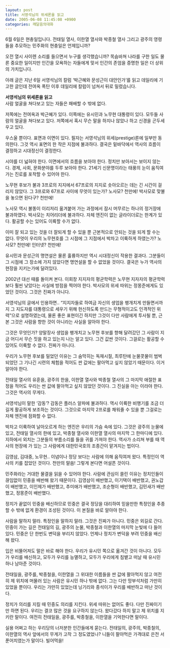 ```yaml
---
layout: post
title: 서영석님의 위세론을 읽고
date: 2005-06-08 11:45:08 +0900
categories: 깨달음의대화
---
```

6월 6일은 현충일입니다. 전태일 열사, 이한열 열사와 박종철 열사 그리고 광주의 영령들을 추모하는 민주화의 현충일은 언제입니까? 

오전 열시 사이렌 소리를 들으면서 누구를 생각했습니까? 목숨바쳐 나라를 구한 일도 물론 중요한 일이지만 인간을 모욕하는 자들에게 맞서 인간의 존엄을 증명한 일은 더 상위의 가치입니다. 

아래 글은 지난 6일 서영석님의 칼럼 ‘박근혜와 문성근이 대안인가’를 읽고 데일리에 기고한 글인데 전여옥 폭탄 이후 데일리에 칼럼이 넘쳐서 뒤로 밀렸습니다.



**서영석님의 위세론을 읽고**   
사람 얼굴을 쳐다보고 있는 자들은 패배할 수 밖에 없다. 

저쪽에는 전여옥과 박근혜가 있다. 이쪽에는 유시민과 노무현 대통령이 있다. 모두들 사람의 얼굴을 쳐다보고 있다. 저쪽에서 혹시 무슨 말을 하지나 않았나 하고 신경을 곤두세우고 있다. 

우스울 뿐이다. 표면과 이면이 있다. 필자는 서영석님의 위세(prestige)론에 일부만 동의한다. 그것 역시 표면의 한 작은 지점에 불과하다. 결국은 밑바닥에서 역사의 흐름이 결정하고 시대정신이 결정한다. 

시야를 더 넓혀야 한다. 이면에서의 흐름을 보아야 한다. 정치만 보아서는 보이지 않는다. 경제, 사회, 문화분야를 두루 보아야 한다. 21세기 신문명이라는 태풍의 눈이 움직여가는 진로를 포착할 수 있어야 한다. 

노무현 후보가 불과 3프로의 지지에서 67프로의 지지로 솟아오르는 데는 긴 시간이 걸리지 않았다. 그 3프로와 67프로 사이에 무엇이 있는가? 노사모? 천만에! 박사모로 맞불을 놓으면 된다구? 천만에! 

노사모 역시 불똥이 이리저리 옮겨붙어 가는 과정에서 잠시 머무르는 하나의 정거장에 불과하였다. 박사모는 치어리더에 불과하다. 자체 엔진이 없는 글라이더로는 한계가 있다. 활공할 수는 있어도 이륙할 수가 없다. 

이미 잘 되고 있는 것을 더 잘되게 할 수 있을 뿐 근본적으로 안되는 것을 되게 할 수는 없다. 무엇이 우리의 노무현호를 그 시점에 그 지점에서 박차고 이륙하게 하였는가? 노사모? 천만에! 인터넷? 천만에! 

유시민과 문성근의 명연설은 물론 훌륭하지만 역시 시대정신이 작용한 결과다. 그분들이 그 시점에 그 장소에 가지 않았다면 명연설을 할 수 없었을 것이다. 결국은 누가 역사의 현장을 지키는가에 달려있다. 

2002년 대선 때를 돌이켜 본다. 이회창 지지자의 평균학력은 노무현 지자자의 평균학력보다 훨씬 낮았다는 사실에 방점을 찍어야 한다. 박사모의 위세 따위는 정몽준에게도 있었던 것이다. 그것은 진짜가 아니다. 

서영석님의 글에서 인용하면.. “지지자들로 하여금 자신의 생업을 팽개치게 만들면서까지 그 지도자를 대통령으로 세우기 위해 헌신하도록 만드는 무형적이고도 인격적인 위력”으로 설명하였는데, 물론 좋은 표현이긴 하지만 그것이 다만 사람에게 투사될 뿐, 근본 그것은 사람을 향한 것이 아니라는 사실을 알아야 한다. 

그것은 무엇인가? 양말장사 생업을 팽개치고 노무현 후보를 향해 달려갔던 그 사람이 지금 어디서 무슨 짓을 하고 있는지 나는 알고 있다. 그건 값싼 것이다. 그걸로는 활공할 수 있어도 이륙할 수 없다. 진짜가 아니다. 

우리가 노무현 후보를 밀었던 이유는 그 숨막히는 독재시절, 최루탄에 눈물콧물이 범벅되었던 그 기나긴 시련의 체험을 적어도 싼 값에는 팔아먹고 싶지 않았기 때문이다. 이거 알아야 한다. 

전태일 열사의 유훈을, 광주의 한을, 이한열 열사와 박종철 열사의 그 마지막 애절한 표정을 적어도 우리는 싼 값에 팔아먹고 싶지 않았던 것이다. 그 진실을 아는 이라야 한다. 그것은 역사의 무게다. 

서영석님이 말한 ‘감동’? 감동은 플러스 알파에 불과하다. 역시 이륙한 비행기를 조금 더 길게 활공하게 보조하는 것이다. 그것으로 마지막 2프로를 채워줄 수 있을 뿐 그걸로는 자체 엔진에 점화할 수 없다. 

박차고 이륙하여 날아오르게 하는 엔진은 우리의 가슴 속에 있다. 그것은 광주의 눈물에 있고, 전태일 열사의 한에 있고, 박종철 열사와 이한열 열사의 마지막 그 한마디에 있다. 지하에서 외치는 그분들의 부름소리를 들을 귀를 가져야 한다. 역사가 소리쳐 부를 때 역사의 현장에 가 있는 그 사람에게 대한민국호의 조종간이 맡겨지는 법이다. 

김영삼, 김대중, 노무현.. 이념이나 정당 보다는 사람에 의해 움직여져 왔다. 특정인이 역사의 키를 잡았던 것이다. 천만의 말씀! 그렇게 본다면 어설픈 것이다. 

민주화라는 거대한 물결을 읽을 수 있어야 한다. 사람에 관심이 쏠린 이유는 정치인들이 끊임없이 민중을 배반해 왔기 때문이다. 김영삼이 배반했고, 이기택이 배반했고, 권노갑이 배반했고, 이인제가 배반했고, 추미애가 배반했고, 조순형이 배반했고, 김민새가 배반했고, 정몽준이 배반했다. 

정치가 끝없이 민중을 배신하므로 민중은 결국 정당을 대리하여 믿을만한 특정인을 추종할 수 밖에 없게 환경이 조성된 것이다. 이 본질을 바로 알아야 한다. 

사람을 말하지 말라. 특정인을 말하지 말라. 그것은 진짜가 아니다. 민중은 외길로 간다. 민중이 가는 길은 전태일의 길, 광주의 눈물, 박종철과 이한열의 마지막 눈빛에 다 들어있다. 민중은 단 한번도 변덕을 부리지 않았다. 언제나 정치가 변덕을 부려 민중을 배신해 왔다. 

입은 비뚤어져도 말은 바로 해야 한다. 우리가 유시민 쪽으로 옮겨간 것이 아니다. 모두가 우리를 배신하고, 모두가 우리를 능멸하고, 모두가 우리에게 침뱉고 떠날 때 유시민 하나 남아준 것이다. 

전태일을, 광주를, 박종철을, 이한열을 그 위대한 이름들을 싼 값에 팔아먹지 않고 여전히 제 위치에 머물러 있는 사람은 유시민 하나 밖에 없다. 그는 다만 망부석처럼 가만히 있었을 뿐이다. 우리는 가만히 있었는데 닝기리와 종석이가 우리를 배반하고 떠난 것이다. 

정치가 의리를 지킬 때 민중도 의리를 지킨다. 위세 따위는 없어도 좋다. 다만 진짜이기만 하면 된다. 우리는 결코 많은 것을 요구하지 않는다. 왔다갔다 하지 말고 제 위치를 지키란 말이다. 여전히 전태일을, 광주를, 박종철을, 이한열을 기억한다면 말이다. 

실용 어쩌고 하는 우리당의 너저분한 인간들에게 묻는다. 전태일의, 광주의, 박종철의, 이한열의 역사 앞에서의 무게가 고작 그 정도였었나? 니들이 팔아먹은 가격대로 은전 서푼어치였는가 말이다. 빌어먹을!